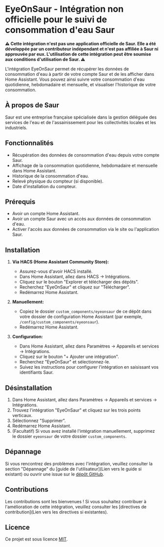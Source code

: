 # EyeOnSaur - Intégration non officielle pour le suivi de consommation d'eau Saur

**⚠️ Cette intégration n'est pas une application officielle de Saur. Elle a été développée par un contributeur indépendant et n'est pas affiliée à Saur ni approuvée par eux. L'utilisation de cette intégration peut être soumise aux conditions d'utilisation de Saur. ⚠️**

L'intégration EyeOnSaur permet de récupérer les données de consommation d'eau à partir de votre compte Saur et de les afficher dans Home Assistant.
Vous pouvez ainsi suivre votre consommation d'eau quotidienne, hebdomadaire et mensuelle, et visualiser l'historique de votre consommation.

## À propos de Saur

Saur est une entreprise française spécialisée dans la gestion déléguée des services de l'eau et de l'assainissement pour les collectivités locales et les industriels.

## Fonctionnalités

*   Récupération des données de consommation d'eau depuis votre compte Saur.
*   Affichage de la consommation quotidienne, hebdomadaire et mensuelle dans Home Assistant.
*   Historique de la consommation d'eau.
*   Relevé physique du compteur (si disponible).
*   Date d'installation du compteur.

## Prérequis

*   Avoir un compte Home Assistant.
*   Avoir un compte Saur avec un accès aux données de consommation d'eau.
*   Activer l'accès aux données de consommation via le site ou l'application Saur.

## Installation

1. **Via HACS (Home Assistant Community Store):**

    *   Assurez-vous d'avoir HACS installé.
    *   Dans Home Assistant, allez dans HACS -> Intégrations.
    *   Cliquez sur le bouton "Explorer et télécharger des dépôts".
    *   Recherchez "EyeOnSaur" et cliquez sur "Télécharger".
    *   Redémarrez Home Assistant.

2. **Manuellement:**

    *   Copiez le dossier `custom_components/eyeonsaur` de ce dépôt dans votre dossier de configuration Home Assistant (par exemple, `/config/custom_components/eyeonsaur`).
    *   Redémarrez Home Assistant.

3. **Configuration:**
    *   Dans Home Assistant, allez dans Paramètres -> Appareils et services -> Intégrations.
    *   Cliquez sur le bouton "+ Ajouter une intégration".
    *   Recherchez "EyeOnSaur" et sélectionnez-le.
    *   Suivez les instructions pour configurer l'intégration en saisissant vos identifiants Saur.

## Désinstallation

1. Dans Home Assistant, allez dans Paramètres -> Appareils et services -> Intégrations.
2. Trouvez l'intégration "EyeOnSaur" et cliquez sur les trois points verticaux.
3. Sélectionnez "Supprimer".
4. Redémarrez Home Assistant.
5. (Facultatif) Si vous avez installé l'intégration manuellement, supprimez le dossier `eyeonsaur` de votre dossier `custom_components`.

## Dépannage

Si vous rencontrez des problèmes avec l'intégration, veuillez consulter la section "Dépannage" du [guide de l'utilisateur](Lien vers le guide si existant) ou ouvrir une issue sur le [dépôt GitHub](https://github.com/cekage/Saur_fr_client/issues).

## Contributions

Les contributions sont les bienvenues ! Si vous souhaitez contribuer à l'amélioration de cette intégration, veuillez consulter les [directives de contribution](Lien vers les directives si existantes).

## Licence

Ce projet est sous licence [MIT](LICENSE).
